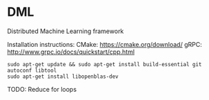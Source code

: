 # DML
Distributed Machine Learning framework

Installation instructions:
CMake: https://cmake.org/download/
gRPC: http://www.grpc.io/docs/quickstart/cpp.html

```
sudo apt-get update && sudo apt-get install build-essential git autoconf libtool
sudo apt-get install libopenblas-dev
```

TODO:
Reduce for loops